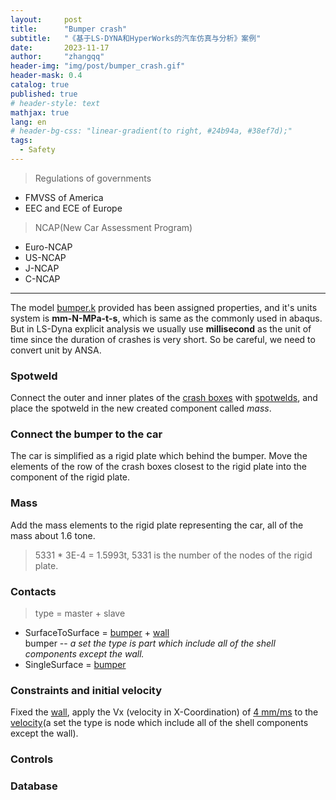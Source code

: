 ```yaml
---
layout:     post
title:      "Bumper crash"
subtitle:   "《基于LS-DYNA和HyperWorks的汽车仿真与分析》案例"
date:       2023-11-17
author:     "zhangqq"
header-img: "img/post/bumper_crash.gif"
header-mask: 0.4
catalog: true
published: true
# header-style: text
mathjax: true
lang: en
# header-bg-css: "linear-gradient(to right, #24b94a, #38ef7d);"
tags:
  - Safety
---
```


>Regulations of governments  
- FMVSS of America  
- EEC and ECE of Europe

>NCAP(New Car Assessment Program)  
- Euro-NCAP  
- US-NCAP  
- J-NCAP  
- C-NCAP

---

The model [bumper.k]() provided has been assigned properties, and it's units system is **mm-N-MPa-t-s**, which is same as the commonly used in abaqus. But in LS-Dyna explicit analysis we usually use **millisecond** as the unit of time since the duration of crashes is very short. So be careful, we need to convert unit by ANSA.

### Spotweld
Connect the outer and inner plates of the [crash boxes]() with [spotwelds](), and place the spotweld in the new created component called *mass*.

### Connect the bumper to the car
The car is simplified as a rigid plate which behind the bumper.
Move the elements of the row of the crash boxes closest to the rigid plate into the component of the rigid plate.

### Mass
Add the mass elements to the rigid plate representing the car, all of the mass about 1.6 tone.  
>5331 * 3E-4 = 1.5993t, 5331 is the number of the nodes of the rigid plate.

### Contacts
>type = master + slave

- SurfaceToSurface = [bumper]() + [wall]()  
    bumper -- *a set the type is part which include all of the shell components except the wall.*
- SingleSurface = [bumper]()

### Constraints and initial velocity
Fixed the [wall](), apply the Vx (velocity in X-Coordination) of [4 mm/ms]() to the [velocity]()(a set the type is node which include all of the shell components except the wall).

### Controls


### Database

